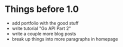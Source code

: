 # Things before 1.0
- add portfolio with the good stuff
- write tutorial "Go API Part 2"
- write a couple more blog posts
- break up things into more paragraphs in homepage
